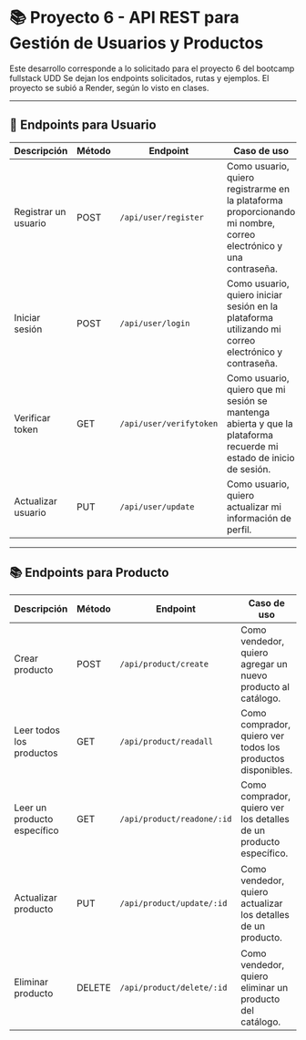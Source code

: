 # 📚 Proyecto 6 - API REST para Gestión de Usuarios y Productos

Este desarrollo corresponde a lo solicitado para el proyecto 6 del bootcamp fullstack UDD
Se dejan los endpoints solicitados, rutas y ejemplos.
El proyecto se subió a Render, según lo visto en clases.

---

## 👤 Endpoints para Usuario

| Descripción | Método | Endpoint | Caso de uso | Ruta completa | Ejemplo JSON |
|-------------|--------|----------|-------------|----------------|---------------|
| Registrar un usuario | POST | `/api/user/register` | Como usuario, quiero registrarme en la plataforma proporcionando mi nombre, correo electrónico y una contraseña. | `https://proyecto-6-juan-opazo.onrender.com/api/v1/users/register` | `{ "username": "usuario_prueba", "email": "prueba@example.com", "password": "lamassegura14" }` |
| Iniciar sesión | POST | `/api/user/login` | Como usuario, quiero iniciar sesión en la plataforma utilizando mi correo electrónico y contraseña. | `https://proyecto-6-juan-opazo.onrender.com/api/v1/users/login` | `{ "email": "prueba@example.com", "password": "lamassegura14" }` |
| Verificar token | GET | `/api/user/verifytoken` | Como usuario, quiero que mi sesión se mantenga abierta y que la plataforma recuerde mi estado de inicio de sesión. | `https://proyecto-6-juan-opazo.onrender.com/api/v1/users/verify-user` | *(Requiere token en headers)* |
| Actualizar usuario | PUT | `/api/user/update` | Como usuario, quiero actualizar mi información de perfil. | `https://proyecto-6-juan-opazo.onrender.com/api/v1/users/update` | `{ "username": "usuario_updateado", "email": "updated@example.com" }` |


****

## 📚 Endpoints para Producto

| Descripción | Método | Endpoint | Caso de uso | Ruta completa | Ejemplo JSON |
|-------------|--------|----------|-------------|----------------|---------------|
| Crear producto | POST | `/api/product/create` | Como vendedor, quiero agregar un nuevo producto al catálogo. | `https://proyecto-6-juan-opazo.onrender.com/api/v1/books` | `{ "name": "Dune", "author": "Frank Herbert", "price": 17990 }` |
| Leer todos los productos | GET | `/api/product/readall` | Como comprador, quiero ver todos los productos disponibles. | `https://proyecto-6-juan-opazo.onrender.com/api/v1/books` | *(Sin body)* |
| Leer un producto específico | GET | `/api/product/readone/:id` | Como comprador, quiero ver los detalles de un producto específico. | `https://proyecto-6-juan-opazo.onrender.com/api/v1/books/readone/:id` | *(Sin body)* |
| Actualizar producto | PUT | `/api/product/update/:id` | Como vendedor, quiero actualizar los detalles de un producto. | `https://proyecto-6-juan-opazo.onrender.com/api/v1/books/:id` | `{ "name": "Dune - Edición Especial", "author": "Frank Herbert", "price": 19990 }` |
| Eliminar producto | DELETE | `/api/product/delete/:id` | Como vendedor, quiero eliminar un producto del catálogo. | `https://proyecto-6-juan-opazo.onrender.com/api/v1/books/:id` | *(Sin body)* |
